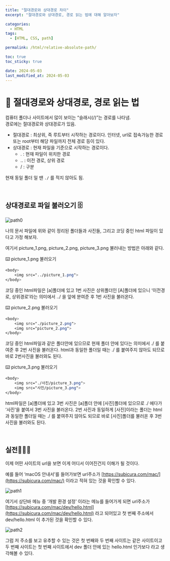 ```yaml
---
title: "절대경로와 상대경로 차이"
excerpt: "절대경로와 상대경로, 경로 읽는 법에 대해 알아보자"

categories:
  - HTML
tags:
  - [HTML, CSS, path]

permalink: /html/relative-absolute-path/

toc: true
toc_sticky: true

date: 2024-05-03
last_modified_at: 2024-05-03
---
```


# 🧭 절대경로와 상대경로, 경로 읽는 법

컴퓨터 폴더나 사이트에서 많이 보이는 “슬래시(/)”는 경로를 나타냄.  
경로에는 절대경로와 상대경로가 있음.

- 절대경로 : 최상위, 즉 루트부터 시작하는 경로이다. 인터넷, url로 접속가능한 경로 또는 root부터 해당 파일까지 전체 경로 등이 있다.
- 상대경로 : 현재 파일을 기준으로 시작하는 경로이다.
  - . : 현재 파일이 위치한 경로
  - .. : 이전 경로, 상위 경로
  - / : 구분

현재 동일 폴더 일 땐 `./` 를 적지 않아도 됨.

<br>

## 상대경로로 파일 불러오기 🗄️

![path0](https://Yooniverse42.github.io/assets/images/posts_img/categories01-html/002-00-path.png)

나의 문서 파일에 위와 같이 정리된 폴더들과 사진들, 그리고 코딩 중인 html 파일이 있다고 가정 해보자.

여기서 picture_1.png, picture_2.png, picture_3.png 불러내는 방법은 아래와 같다.

⌨️ picture_1.png 불러오기

```css
<body>
    <img src="../picture_1.png">
</body>
```

코딩 중인 html파일은 [a]폴더에 있고 1번 사진은 상위폴더인 [A]폴더에 있으니 ‘이전경로, 상위경로’라는 의미에서 ../ 을 앞에 분여준 후 1번 사진을 불러온다.

⌨️ picture_2.png 불러오기

```css
<body>
    <img src="./picture_2.png">
    <img src="picture_2.png">
</body>
```

코딩 중인 html파일과 같은 폴더안에 있으므로 현재 폴더 안에 있다는 의미에서 ./ 를 붙여준 후 2번 사진을 불러온다. html과 동일한 폴더일 때는 ./ 를 붙여주지 않아도 되므로 바로 2번사진을 불러와도 된다.

⌨️ picture_3.png 불러오기

```css
<body>
    <img src="./사진/picture_3.png">
    <img src="사진/picture_3.png">
</body>
```

html파일은 [a]폴더에 있고 3번 사진은 [a]폴더 안에 [사진]폴더에 있으므로 ./ 에다가 ‘사진’을 붙여서 3번 사진을 불러온다. 2번 사진과 동일하게 [사진]이라는 폴더는 html과 동일한 폴더일 때는 ./ 를 붙여주지 않아도 되므로 바로 [사진]폴더를 불러온 후 3번사진을 불러와도 된다.

<br>

## 실전🏃🏻‍♀️

이제 어떤 사이트의 url을 보면 이게 어디서 이어진건지 이해가 될 것이다.

예를 들어 ‘macOS 안내서’를 들어가보면 url주소가 [https://subicura.com/mac/](https://subicura.com/mac/) 이라고 적혀 있는 것을 확인할 수 있다.

![path1](https://Yooniverse42.github.io/assets/images/posts_img/categories01-html/002-01-path.png)

여기서 상단바 메뉴 중 ‘개발 환경 설정’ 이라는 메뉴를 들어가게 되면 url주소가 [https://subicura.com/mac/dev/hello.html](https://subicura.com/mac/dev/hello.html) 라고 되어있고 첫 번째 주소에서 dev/hello.html 이 추가된 것을 확인할 수 있다.

![path2](https://Yooniverse42.github.io/assets/images/posts_img/categories01-html/002-02-path.png)

그럼 저 주소를 보고 유추할 수 있는 것은 첫 번째와 두 번째 사이트는 같은 사이트이고 두 번째 사이트는 첫 번째 사이트에서 dev 폴더 안에 있는 hello.html 인가보다 라고 생각해볼 수 있다.
